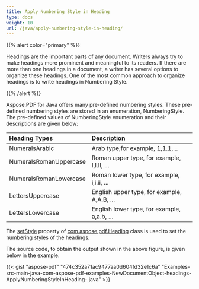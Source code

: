 ```yaml
---
title: Apply Numbering Style in Heading
type: docs
weight: 10
url: /java/apply-numbering-style-in-heading/
---
```


{{% alert color="primary" %}} 

Headings are the important parts of any document. Writers always try to make headings more prominent and meaningful to its readers. If there are more than one headings in a document, a writer has several options to organize these headings. One of the most common approach to organize headings is to write headings in Numbering Style.

{{% /alert %}} 

Aspose.PDF for Java offers many pre-defined numbering styles. These pre-defined numbering styles are stored in an enumeration, NumberingStyle. The pre-defined values of NumberingStyle enumeration and their descriptions are given below:

|**Heading Types**|**Description**|
| :- | :- |
|NumeralsArabic|Arab type,for example, 1,1.1,...|
|NumeralsRomanUppercase|Roman upper type, for example, I,I.II, ...|
|NumeralsRomanLowercase|Roman lower type, for example, i,i.ii, ...|
|LettersUppercase|English upper type, for example, A,A.B, ...|
|LettersLowercase|English lower type, for example, a,a.b, ...|
The [setStyle](http://www.aspose.com/api/java/pdf/com.aspose.pdf/classes/heading/methods/setStyle\(int\)/) property of [com.aspose.pdf.Heading](http://www.aspose.com/api/java/pdf/com.aspose.pdf/classes/Heading) class is used to set the numbering styles of the headings.



The source code, to obtain the output shown in the above figure, is given below in the example.

{{< gist "aspose-pdf" "474c352a71ac9477aa0d604fd32e1c6a" "Examples-src-main-java-com-aspose-pdf-examples-NewDocumentObject-headings-ApplyNumberingStyleInHeading-.java" >}}
